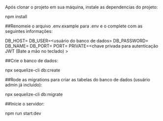 Após clonar o projeto em sua máquina, instale as dependencias do projeto:

npm install

##Renomeie o arquivo .env.example para .env e o complete com as seguintes informações:

DB_HOST=<host do banco de dados>
DB_USER=<usuário do banco de dados>
DB_PASSWORD=<senha do banco de dados>
DB_NAME=<nome do banco de dados>
DB_PORT=<porta do banco de dados>
PORT=<porta do servidor>
PRIVATE=<chave privada para autenticação JWT (Bate a mão no teclado) >

##Crie o banco de dados:

npx sequelize-cli db:create

##Rode as migrations para criar as tabelas do banco de dados (usuário admin já incluido):

npx sequelize-cli db:migrate

##Inicie o servidor:

npm run start:dev
